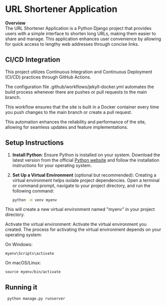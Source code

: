# URL Shortener Application

**Overview**  
The URL Shortener Application is a Python Django project that provides users with a simple interface to shorten long URLs, making them easier to share and manage. This application enhances user convenience by allowing for quick access to lengthy web addresses through concise links.

## CI/CD Integration

This project utilizes Continuous Integration and Continuous Deployment (CI/CD) practices through GitHub Actions. 

The configuration file .github/workflows/jekyll-docker.yml automates the build process whenever there are pushes or pull requests to the main branch.

This workflow ensures that the site is built in a Docker container every time you push changes to the main branch or create a pull request. 

This automation enhances the reliability and performance of the site, allowing for seamless updates and feature implementations.



## Setup Instructions

1. **Install Python**: Ensure Python is installed on your system. Download the latest version from the official [Python website](https://www.python.org) and follow the installation instructions for your operating system.

2. **Set Up a Virtual Environment** (optional but recommended): Creating a virtual environment helps isolate project dependencies. Open a terminal or command prompt, navigate to your project directory, and run the following command:

   ```bash
   python -m venv myenv
   

This will create a new virtual environment named "myenv" in your project directory.

Activate the virtual environment: Activate the virtual environment you created. The process for activating the virtual environment depends on your operating system:

On Windows:

    myenv\Scripts\activate

    
 On macOS/Linux:
    
    source myenv/bin/activate
    
    
## Running it 

     python manage.py runserver



